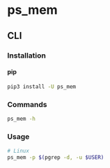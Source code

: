 # ps_mem

## CLI

### Installation

#### pip

```sh
pip3 install -U ps_mem
```

### Commands

```sh
ps_mem -h
```

### Usage

```sh
# Linux
ps_mem -p $(pgrep -d, -u $USER)
```
